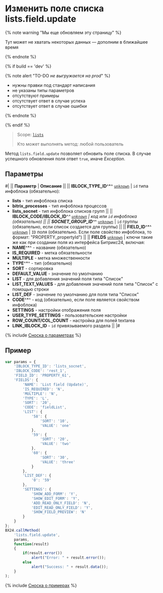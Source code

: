 # Изменить поле списка lists.field.update

{% note warning "Мы еще обновляем эту страницу" %}

Тут может не хватать некоторых данных — дополним в ближайшее время

{% endnote %}

{% if build == 'dev' %}

{% note alert "TO-DO _не выгружается на prod_" %}

- нужны правки под стандарт написания
- не указаны типы параметров
- отсутствуют примеры
- отсутствует ответ в случае успеха
- отсутствует ответ в случае ошибки

{% endnote %}

{% endif %}

> Scope: [`lists`](../../scopes/permissions.md)
>
> Кто может выполнять метод: любой пользователь

Метод `lists.field.update` позволяет обновить поле списка. В случае успешного обновления поля ответ `true`, иначе *Exception*.

## Параметры

#|
|| **Параметр** | **Описание** ||
|| **IBLOCK_TYPE_ID**^*^
[`unknown`](../../data-types.md) | `id` типа инфоблока (обязательно):
- **lists** - тип инфоблока списка
- **bitrix_processes** - тип инфоблока процессов
- **lists_socnet** - тип инфоблока списков групп ||
|| **IBLOCK_CODE/IBLOCK_ID**^*^
[`unknown`](../../data-types.md) | код или `id` инфоблока (обязательно) ||
|| **SOCNET_GROUP_ID**^*^
[`unknown`](../../data-types.md) | `id` группы (обязательно, если список создается для группы) ||
|| **FIELD_ID**^*^
[`unknown`](../../data-types.md) | `ID` поля (обязательно. Если поле свойство инфоблока, то формат: "PROPERTY_propertyId") ||
|| **FIELDS**
[`unknown`](../../data-types.md) | ключи такие же как при создании поля из интерфейса Битрикс24, включая:
- **NAME**^*^ - название (обязательно)
- **IS_REQUIRED** - метка обязательности
- **MULTIPLE** - метка множественности
- **TYPE**^*^ - тип (обязательно)
- **SORT** - сортировка
- **DEFAULT_VALUE** - значение по умолчанию
- **LIST** - для добавления значений поля типа "Список"
- **LIST_TEXT_VALUES** - для добавления значений поля типа "Список" с помощью строки
- **LIST_DEF** - значение по умолчанию для поля типа "Список"
- **CODE**^*^ - код (обязательно, если поле является свойством инфоблока)
- **SETTINGS** - настройки отображения поля
- **USER_TYPE_SETTINGS** - пользовательские настройки
- **ROW_COUNT/COL_COUNT** - настройка для полей textarea
- **LINK_IBLOCK_ID** - `id` привязываемого раздела ||
|#

{% include [Сноска о параметрах](../../../_includes/required.md) %}

## Пример

```js
var params = {
    'IBLOCK_TYPE_ID': 'lists_socnet',
    'IBLOCK_CODE': 'rest_1',
    'FIELD_ID': 'PROPERTY_61',
    'FIELDS': {
        'NAME': 'List field (Update)',
        'IS_REQUIRED': 'N',
        'MULTIPLE': 'N',
        'TYPE': 'L',
        'SORT': '20',
        'CODE': 'fieldList',
        'LIST': {
            '58': {
                'SORT': '10',
                'VALUE': 'one'
            },
            '59': {
                'SORT': '20',
                'VALUE': 'two'
            },
            '60': {
                'SORT': '30',
                'VALUE': 'three'
            }
        },
        'LIST_DEF': {
            '0': '59'
        },
        'SETTINGS': {
            'SHOW_ADD_FORM': 'Y',
            'SHOW_EDIT_FORM': 'Y',
            'ADD_READ_ONLY_FIELD': 'N',
            'EDIT_READ_ONLY_FIELD': 'Y',
            'SHOW_FIELD_PREVIEW': 'N'
        }
    }
};
BX24.callMethod(
    'lists.field.update',
    params,
    function(result)
    {
        if(result.error())
            alert("Error: " + result.error());
        else
            alert("Success: " + result.data());
    }
);
```

{% include [Сноска о примерах](../../../_includes/examples.md) %}